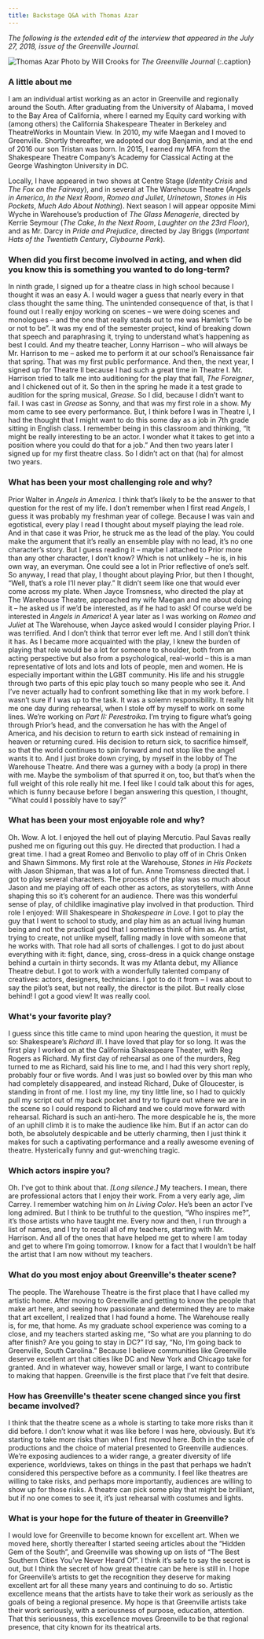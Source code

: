 ```yaml
---
title: Backstage Q&A with Thomas Azar
---
```


*The following is the extended edit of the interview that appeared in the July 27, 2018, issue of the Greenville Journal.*

![Thomas Azar](/assets/images/galleries/greenville-journal/thumb/DSC_9115-2.jpg)
Photo by Will Crooks for *The Greenville Journal*
{:.caption}

### A little about me

I am an individual artist working as an actor in Greenville and regionally around the South. After graduating from the University of Alabama, I moved to the Bay Area of California, where I earned my Equity card working with (among others) the California Shakespeare Theater in Berkeley and TheatreWorks in Mountain View. In 2010, my wife Maegan and I moved to Greenville. Shortly thereafter, we adopted our dog Benjamin, and at the end of 2016 our son Tristan was born. In 2015, I earned my MFA from the Shakespeare Theatre Company’s Academy for Classical Acting at the George Washington University in DC.

Locally, I have appeared in two shows at Centre Stage (*Identity Crisis* and *The Fox on the Fairway*), and in several at The Warehouse Theatre (*Angels in America*, *In the Next Room*, *Romeo and Juliet*, *Urinetown*, *Stones in His Pockets*, *Much Ado About Nothing*). Next season I will appear opposite Mimi Wyche in Warehouse’s production of *The Glass Menagerie*, directed by Kerrie Seymour (*The Cake*, *In the Next Room*, *Laughter on the 23rd Floor*), and as Mr. Darcy in *Pride and Prejudice*, directed by Jay Briggs (*Important Hats of the Twentieth Century*, *Clybourne Park*).

### When did you first become involved in acting, and when did you know this is something you wanted to do long-term?

In ninth grade, I signed up for a theatre class in high school because I thought it was an easy A. I would wager a guess that nearly every in that class thought the same thing. The unintended consequence of that, is that I found out I really enjoy working on scenes – we were doing scenes and monologues – and the one that really stands out to me was Hamlet’s “To be or not to be”. It was my end of the semester project, kind of breaking down that speech and paraphrasing it, trying to understand what’s happening as best I could. And my theatre teacher, Lonny Harrison – who will always be Mr. Harrison to me – asked me to perform it at our school’s Renaissance fair that spring. That was my first public performance. And then, the next year, I signed up for Theatre II because I had such a great time in Theatre I. Mr. Harrison tried to talk me into auditioning for the play that fall, *The Foreigner*, and I chickened out of it. So then in the spring he made it a test grade to audition for the spring musical, *Grease*. So I did, because I didn’t want to fail. I was cast in *Grease* as Sonny, and that was my first role in a show. My mom came to see every performance. But, I think before I was in Theatre I, I had the thought that I might want to do this some day as a job in 7th grade sitting in English class. I remember being in this classroom and thinking, “It might be really interesting to be an actor. I wonder what it takes to get into a position where you could do that for a job.” And then two years later I signed up for my first theatre class. So I didn’t act on that (ha) for almost two years.

### What has been your most challenging role and why?

Prior Walter in *Angels in America*. I think that’s likely to be the answer to that question for the rest of my life. I don’t remember when I first read *Angels*, I guess it was probably my freshman year of college. Because I was vain and egotistical, every play I read I thought about myself playing the lead role. And in that case it was Prior, he struck me as the lead of the play. You could make the argument that it’s really an ensemble play with no lead, it’s no one character’s story. But I guess reading it – maybe I attached to Prior more than any other character, I don’t know? Which is not unlikely – he is, in his own way, an everyman. One could see a lot in Prior reflective of one’s self. So anyway, I read that play, I thought about playing Prior, but then I thought, “Well, that’s a role I’ll never play.” It didn’t seem like one that would ever come across my plate. When Jayce Tromsness, who directed the play at The Warehouse Theatre, approached my wife Maegan and me about doing it – he asked us if we’d be interested, as if he had to ask! Of course we’d be interested in *Angels in America*! A year later as I was working on *Romeo and Juliet* at The Warehouse, when Jayce asked would I consider playing Prior. I was terrified. And I don’t think that terror ever left me. And I still don’t think it has. As I became more acquainted with the play, I knew the burden of playing that role would be a lot for someone to shoulder, both from an acting perspective but also from a psychological, real-world – this is a man representative of lots and lots and lots of people, men and women. He is especially important within the LGBT community. His life and his struggle through two parts of this epic play touch so many people who see it. And I’ve never actually had to confront something like that in my work before. I wasn’t sure if I was up to the task. It was a solemn responsibility. It really hit me one day during rehearsal, when I stole off by myself to work on some lines. We’re working on *Part II: Perestroika*. I’m trying to figure what’s going through Prior’s head, and the conversation he has with the Angel of America, and his decision to return to earth sick instead of remaining in heaven or returning cured. His decision to return sick, to sacrifice himself, so that the world continues to spin forward and not stop like the angel wants it to. And I just broke down crying, by myself in the lobby of The Warehouse Theatre. And there was a gurney with a body (a prop) in there with me. Maybe the symbolism of that spurred it on, too, but that’s when the full weight of this role really hit me. I feel like I could talk about this for ages, which is funny because before I began answering this question, I thought, “What could I possibly have to say?”

### What has been your most enjoyable role and why?

Oh. Wow. A lot. I enjoyed the hell out of playing Mercutio. Paul Savas really pushed me on figuring out this guy. He directed that production. I had a great time. I had a great Romeo and Benvolio to play off of in Chris Onken and Shawn Simmons. My first role at the Warehouse, *Stones in His Pockets* with Jason Shipman, that was a lot of fun. Anne Tromsness directed that. I got to play several characters. The process of the play was so much about Jason and me playing off of each other as actors, as storytellers, with Anne shaping this so it’s coherent for an audience. There was this wonderful sense of play, of childlike imaginative play involved in that production. Third role I enjoyed: Will Shakespeare in *Shakespeare in Love*. I got to play the guy that I went to school to study, and play him as an actual living human being and not the practical god that I sometimes think of him as. An artist, trying to create, not unlike myself, falling madly in love with someone that he works with. That role had all sorts of challenges. I got to do just about everything with it: fight, dance, sing, cross-dress in a quick change onstage behind a curtain in thirty seconds. It was my Atlanta debut, my Alliance Theatre debut. I got to work with a wonderfully talented company of creatives: actors, designers, technicians. I got to do it from – I was about to say the pilot’s seat, but not really, the director is the pilot. But really close behind! I got a good view! It was really cool.

### What's your favorite play?

I guess since this title came to mind upon hearing the question, it must be so: Shakespeare’s *Richard III*. I have loved that play for so long. It was the first play I worked on at the California Shakespeare Theater, with Reg Rogers as Richard. My first day of rehearsal as one of the murders, Reg turned to me as Richard, said his line to me, and I had this very short reply, probably four or five words. And I was just so bowled over by this man who had completely disappeared, and instead Richard, Duke of Gloucester, is standing in front of me. I lost my line, my tiny little line, so I had to quickly pull my script out of my back pocket and try to figure out where we are in the scene so I could respond to Richard and we could move forward with rehearsal. Richard is such an anti-hero. The more despicable he is, the more of an uphill climb it is to make the audience like him. But if an actor can do both, be absolutely despicable and be utterly charming, then I just think it makes for such a captivating performance and a really awesome evening of theatre. Hysterically funny and gut-wrenching tragic.

### Which actors inspire you?

Oh. I’ve got to think about that. *[Long silence.]* My teachers. I mean, there are professional actors that I enjoy their work. From a very early age, Jim Carrey. I remember watching him on *In Living Color*. He’s been an actor I’ve long admired. But I think to be truthful to the question, “Who inspires me?”, it’s those artists who have taught me. Every now and then, I run through a list of names, and I try to recall all of my teachers, starting with Mr. Harrison. And all of the ones that have helped me get to where I am today and get to where I’m going tomorrow. I know for a fact that I wouldn’t be half the artist that I am now without my teachers.

### What do you most enjoy about Greenville's theater scene?

The people. The Warehouse Theatre is the first place that I have called my artistic home. After moving to Greenville and getting to know the people that make art here, and seeing how passionate and determined they are to make that art excellent, I realized that I had found a home. The Warehouse really is, for me, that home. As my graduate school experience was coming to a close, and my teachers started asking me, “So what are you planning to do after finish? Are you going to stay in DC?” I’d say, “No, I’m going back to Greenville, South Carolina.” Because I believe communities like Greenville deserve excellent art that cities like DC and New York and Chicago take for granted. And in whatever way, however small or large, I want to contribute to making that happen. Greenville is the first place that I’ve felt that desire.

### How has Greenville's theater scene changed since you first became involved?

I think that the theatre scene as a whole is starting to take more risks than it did before. I don’t know what it was like before I was here, obviously. But it’s starting to take more risks than when I first moved here. Both in the scale of productions and the choice of material presented to Greenville audiences. We’re exposing audiences to a wider range, a greater diversity of life experience, worldviews, takes on things in the past that perhaps we hadn’t considered this perspective before as a community. I feel like theatres are willing to take risks, and perhaps more importantly, audiences are willing to show up for those risks. A theatre can pick some play that might be brilliant, but if no one comes to see it, it’s just rehearsal with costumes and lights.

### What is your hope for the future of theater in Greenville?

I would love for Greenville to become known for excellent art. When we moved here, shortly thereafter I started seeing articles about the “Hidden Gem of the South”, and Greenville was showing up on lists of “The Best Southern Cities You’ve Never Heard Of”. I think it’s safe to say the secret is out, but I think the secret of how great theatre can be here is still in. I hope for Greenville’s artists to get the recognition they deserve for making excellent art for all these many years and continuing to do so. Artistic excellence means that the artists have to take their work as seriously as the goals of being a regional presence. My hope is that Greenville artists take their work seriously, with a seriousness of purpose, education, attention. That this seriousness, this excellence moves Greenville to be that regional presence, that city known for its theatrical arts.

